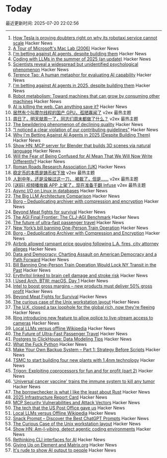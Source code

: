 # Today

最近更新时间: 2025-07-20 22:02:56

--- 
1. [How Tesla is proving doubters right on why its robotaxi service cannot scale](https://www.aol.com/elon-gambling-tesla-proving-doubters-090300237.html) Hacker News
2. [A Tour of Microsoft's Mac Lab (2006)](https://davidweiss.blogspot.com/2006/04/tour-of-microsofts-mac-lab.html) Hacker News
3. [I'm betting against AI agents, despite building them](https://utkarshkanwat.com/writing/betting-against-agents/) Hacker News
4. [Coding with LLMs in the summer of 2025 (an update)](https://antirez.com/news/154) Hacker News
5. [Scientists reveal a widespread but unidentified psychological phenomenon](https://www.psypost.org/scientists-reveal-a-widespread-but-previously-unidentified-psychological-phenomenon/) Hacker News
6. [Terence Tao: A human metaphor for evaluating AI capability](https://mathstodon.xyz/@tao/114881418225852441) Hacker News
7. [I'm betting against AI agents in 2025, despite building them](https://utkarshkanwat.com/writing/betting-against-agents/) Hacker News
8. [Robot metabolism: Toward machines that can grow by consuming other machines](https://www.science.org/doi/10.1126/sciadv.adu6897) Hacker News
9. [AI is killing the web. Can anything save it?](https://www.economist.com/business/2025/07/14/ai-is-killing-the-web-can-anything-save-it) Hacker News
10. [居然有个叫摩尔线程的国产 GPU，孤陋寡闻了](https://www.v2ex.com/t/1146404) v2ex 最热主题
11. [周日了，明天就周一了，同志们周末都做了什么？](https://www.v2ex.com/t/1146401) v2ex 最热主题
12. [The bewildering phenomenon of declining quality](https://english.elpais.com/culture/2025-07-20/the-bewildering-phenomenon-of-declining-quality.html) Hacker News
13. [“I noticed a clear violation of our contributing guidelines”](https://github.com/antiwork/flexile/pull/427#issuecomment-3079688548) Hacker News
14. [Why I'm Betting Against AI Agents in 2025 (Despite Building Them)](https://utkarshkanwat.com/writing/betting-against-agents/) Hacker News
15. [Show HN: MCP server for Blender that builds 3D scenes via natural language](https://blender-mcp-psi.vercel.app/) Hacker News
16. [Will the Fear of Being Confused for AI Mean That We Will Now Write Differently?](https://3quarksdaily.com/3quarksdaily/2025/06/will-the-fear-of-being-confused-for-ai-mean-that-we-will-now-write-differently.html) Hacker News
17. [Roman Roads Research Association (UK)](https://www.romanroads.org/index.html) Hacker News
18. [稳定币的本质是铸币权下放](https://www.v2ex.com/t/1146398) v2ex 最热主题
19. [人到中年，还是没躲过这一刀， 被裁了，但是......](https://www.v2ex.com/t/1146397) v2ex 最热主题
20. [[送码] 视频播放器 APP 上架了，现在准备干翻 Infuse](https://www.v2ex.com/t/1146394) v2ex 最热主题
21. [Async I/O on Linux in databases](https://blog.canoozie.net/async-i-o-on-linux-and-durability/) Hacker News
22. [The Big LLM Architecture Comparison](https://magazine.sebastianraschka.com/p/the-big-llm-architecture-comparison) Hacker News
23. [Borg – Deduplicating archiver with compression and encryption](https://www.borgbackup.org/) Hacker News
24. [Beyond Meat fights for survival](https://foodinstitute.com/focus/beyond-meat-fights-for-survival/) Hacker News
25. [The AGI Final Frontier: The CLJ-AGI Benchmark](https://raspasov.posthaven.com/the-agi-final-frontier-the-clj-agi-benchmark) Hacker News
26. [The future of ultra-fast passenger travel](https://spaceambition.substack.com/p/beyond-the-sound-barrier) Hacker News
27. [New York’s bill banning One-Person Train Operation](https://www.etany.org/statements/impeding-progress-costing-riders-opto) Hacker News
28. [Borg - Deduplicating Archiver with Compression and Encryption](https://www.borgbackup.org/) Hacker News
29. [Airbnb allowed rampant price gouging following L.A. fires, city attorney alleges](https://www.latimes.com/california/story/2025-07-19/airbnb-allowed-price-gouging-following-l-a-fires-city-attorney-alleges-in-lawsuit) Hacker News
30. [Data and Democracy: Charting Assault on American Democracy and a Path Forward](https://data4democracy.substack.com/p/on-data-and-democracy-mid-year-roundup) Hacker News
31. [Bill Banning One-Person Train Operation Would Lock NY Transit in the Past](https://www.etany.org/statements/impeding-progress-costing-riders-opto) Hacker News
32. [Erythritol linked to brain cell damage and stroke risk](https://www.sciencedaily.com/releases/2025/07/250718035156.htm) Hacker News
33. [I Used Arch, BTW: macOS, Day 1](https://yberreby.com/posts/i-used-arch-btw-macos-day-1/) Hacker News
34. [Intel to boost gross margins – new products must deliver 50% gross profit](https://www.tomshardware.com/tech-industry/semiconductors/intel-draws-a-line-in-the-sand-to-boost-gross-margins-new-products-must-deliver-50-percent-to-get-the-green-light) Hacker News
35. [Beyond Meat Fights for Survival](https://foodinstitute.com/focus/beyond-meat-fights-for-survival/) Hacker News
36. [The curious case of the Unix workstation layout](https://thejpster.org.uk/blog/blog-2025-07-19/) Hacker News
37. [The U.K. closed a tax loophole for the global rich, now they're fleeing](https://www.wsj.com/world/uk/the-u-k-closed-a-tax-loophole-for-the-global-rich-now-theyre-fleeing-f078cce4) Hacker News
38. [Ring introducing new feature to allow police to live-stream access to cameras](https://www.eff.org/deeplinks/2025/07/amazon-ring-cashes-techno-authoritarianism-and-mass-surveillance) Hacker News
39. [Local LLMs versus offline Wikipedia](https://evanhahn.com/local-llms-versus-offline-wikipedia/) Hacker News
40. [The Future of Ultra-Fast Passenger Travel](https://spaceambition.substack.com/p/beyond-the-sound-barrier) Hacker News
41. [Postgres to ClickHouse: Data Modeling Tips](https://clickhouse.com/blog/postgres-to-clickhouse-data-modeling-tips-v2) Hacker News
42. [What the Fuck Python](https://colab.research.google.com/github/satwikkansal/wtfpython/blob/master/irrelevant/wtf.ipynb) Hacker News
43. [Make Your Own Backup System – Part 1: Strategy Before Scripts](https://it-notes.dragas.net/2025/07/18/make-your-own-backup-system-part-1-strategy-before-scripts/) Hacker News
44. [TSMC to start building four new plants with 1.4nm technology](https://www.taipeitimes.com/News/front/archives/2025/07/20/2003840583) Hacker News
45. [Trigon: Exploiting coprocessors for fun and for profit (part 2)](https://alfiecg.uk/2025/07/16/Trigon.html) Hacker News
46. ['Universal cancer vaccine' trains the immune system to kill any tumor](https://newatlas.com/cancer/universal-cancer-vaccine/) Hacker News
47. [The borrowchecker is what I like the least about Rust](https://viralinstruction.com/posts/borrowchecker/) Hacker News
48. [2025 Infrastructure Report Card](https://infrastructurereportcard.org/) Hacker News
49. [MCP Security Vulnerabilities and Attack Vectors](https://forgecode.dev/blog/prevent-attacks-on-mcp/) Hacker News
50. [The tech that the US Post Office gave us](https://www.theverge.com/report/709749/usps-250th-anniversary-pioneer-modern-technology) Hacker News
51. [Local LLMs versus Offline Wikipedia](https://evanhahn.com/local-llms-versus-offline-wikipedia/) Hacker News
52. [Snack Prompt – Discover the Best ChatGPT Prompts](https://snackprompt.com) Hacker News
53. [The Curious Case of the Unix workstation layout](https://thejpster.org.uk/blog/blog-2025-07-19/) Hacker News
54. [Show HN: Am-I-vibing, detect agentic coding environments](https://github.com/ascorbic/am-i-vibing) Hacker News
55. [Rethinking CLI interfaces for AI](https://www.notcheckmark.com/2025/07/rethinking-cli-interfaces-for-ai/) Hacker News
56. [Giving Up on Element and Matrix.org](https://xn--gckvb8fzb.com/giving-up-on-element-and-matrixorg/) Hacker News
57. [It's rude to show AI output to people](https://distantprovince.by/posts/its-rude-to-show-ai-output-to-people/) Hacker News
